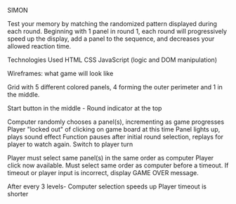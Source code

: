 SIMON

Test your memory by matching the randomized pattern displayed during each round. Beginning with 1 panel in round 1, each round will progressively speed up the display, add a panel to the sequence, and decreases your allowed reaction time.


Technologies Used
HTML
CSS
JavaScript (logic and DOM manipulation)

Wireframes:
what game will look like


Grid with 5 different colored panels, 4 forming the outer perimeter and 1 in the middle.

Start button in the middle - Round indicator at the top

Computer randomly chooses a panel(s), incrementing as game progresses
    Player "locked out" of clicking on game board at this time
    Panel lights up, plays sound effect
    Function pauses after initial round selection, replays for player to watch again.
    Switch to player turn

Player must select same panel(s) in the same order as computer
    Player click now available.
    Must select same order as computer before a timeout.
    If timeout or player input is incorrect, 
        display GAME OVER message.

After every 3 levels-
    Computer selection speeds up
    Player timeout is shorter

